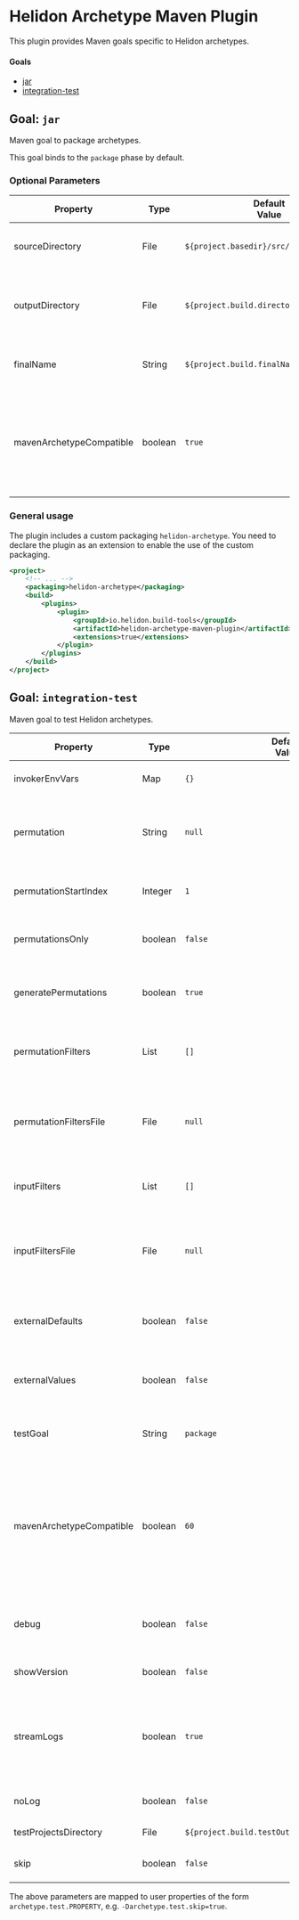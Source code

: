 # Helidon Archetype Maven Plugin

This plugin provides Maven goals specific to Helidon archetypes.

#### Goals

* [jar](#goal-jar)
* [integration-test](#goal-integration-test)

## Goal: `jar`

Maven goal to package archetypes.

This goal binds to the `package` phase by default.

### Optional Parameters

| Property                 | Type    | Default<br/>Value                       | Description                                                                          |
|--------------------------|---------|-----------------------------------------|--------------------------------------------------------------------------------------|
| sourceDirectory          | File    | `${project.basedir}/src/main/archetype` | The archetype source directory                                                       |
| outputDirectory          | File    | `${project.build.directory}`            | The project build output directory. (e.g. {@code target/})                           |
| finalName                | String  | `${project.build.finalName}`            | Name of the generated JAR                                                            |
| mavenArchetypeCompatible | boolean | `true`                                  | Indicate if the generated JAR should be compatible with the `maven-archetype-plugin` |

### General usage

The plugin includes a custom packaging `helidon-archetype`. You need to declare the plugin as an extension to enable
 the use of the custom packaging.

```xml
<project>
    <!-- ... -->
    <packaging>helidon-archetype</packaging>
    <build>
        <plugins>
            <plugin>
                <groupId>io.helidon.build-tools</groupId>
                <artifactId>helidon-archetype-maven-plugin</artifactId>
                <extensions>true</extensions>
            </plugin>
        </plugins>
    </build>
</project>
```

## Goal: `integration-test`

Maven goal to test Helidon archetypes.

| Property                 | Type    | Default<br/>Value                               | Description                                                                                                                |
|--------------------------|---------|-------------------------------------------------|----------------------------------------------------------------------------------------------------------------------------|
| invokerEnvVars           | Map     | `{}`                                            | Invoker environment variables                                                                                              |
| permutation              | String  | `null`                                          | Indices (comma separated) of the permutations to process                                                                   |
| permutationStartIndex    | Integer | `1`                                             | Permutation start index (resume-from)                                                                                      |
| permutationsOnly         | boolean | `false`                                         | Whether to only generate input permutations                                                                                |
| generatePermutations     | boolean | `true`                                          | Whether to auto-compute input permutations                                                                                 |
| permutationFilters       | List    | `[]`                                            | Permutation filters to filter the computed permutations.                                                                   |
| permutationFiltersFile   | File    | `null`                                          | Properties file that contains filters to filter the computed permutations.                                                 |
| inputFilters             | List    | `[]`                                            | Input filters to use when computing permutations                                                                           |
| inputFiltersFile         | File    | `null`                                          | Properties file that contains filters to use when computing permutations                                                   |
| externalDefaults         | boolean | `false`                                         | External defaults to use when generating archetypes                                                                        |
| externalValues           | boolean | `false`                                         | External values to use when generating archetypes                                                                          |
| testGoal                 | String  | `package`                                       | The goal to use when building archetypes.                                                                                  |
| mavenArchetypeCompatible | boolean | `60`                                            | Indicate if the project should be generated with the maven-archetype-plugin or with the Helidon archetype engine directly. |
| debug                    | boolean | `false`                                         | Whether to show debug statements in the build output                                                                       |
| showVersion              | boolean | `false`                                         | flag to show the maven version used.                                                                                       |
| streamLogs               | boolean | `true`                                          | Flag used to determine whether the build logs should be output to the normal mojo log.                                     |
| noLog                    | boolean | `false`                                         | Suppress logging to the `build.log` file                                                                                   |
| testProjectsDirectory    | File    | `${project.build.testOutputDirectory}/projects` | Directory of test projects                                                                                                 |
| skip                     | boolean | `false`                                         | Skip the integration test                                                                                                  |

The above parameters are mapped to user properties of the form `archetype.test.PROPERTY`, e.g. `-Darchetype.test.skip=true`.